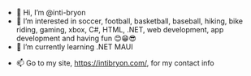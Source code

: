 - 👋 Hi, I’m @inti-bryon
- 👀 I’m interested in soccer, football, basketball, baseball, hiking, bike riding, gaming, xbox, C#, HTML, .NET, web development, app development and having fun 😊😁😎
- 🌱 I’m currently learning .NET MAUI
<!-- 💞️ I’m looking to collaborate on -->
- 📫 Go to my site, https://intibryon.com/, for my contact info

<!---
inti-bryon/inti-bryon is a ✨ special ✨ repository because its `README.md` (this file) appears on your GitHub profile.
You can click the Preview link to take a look at your changes.
--->

